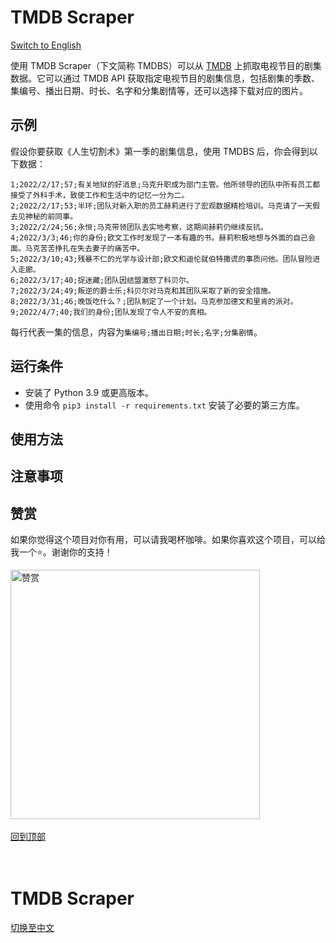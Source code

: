 # TMDB Scraper <a name="tmdb-scraper-zh"></a>
<a href="#tmdb-scraper-en">Switch to English</a>

使用 TMDB Scraper（下文简称 TMDBS）可以从 [TMDB](https://www.themoviedb.org/) 上抓取电视节目的剧集数据。它可以通过 TMDB API 获取指定电视节目的剧集信息，包括剧集的季数、集编号、播出日期、时长、名字和分集剧情等，还可以选择下载对应的图片。

## 示例
假设你要获取《人生切割术》第一季的剧集信息，使用 TMDBS 后，你会得到以下数据：
```
1;2022/2/17;57;有关地狱的好消息;马克升职成为部门主管。他所领导的团队中所有员工都接受了外科手术，致使工作和生活中的记忆一分为二。
2;2022/2/17;53;半环;团队对新入职的员工赫莉进行了宏观数据精检培训。马克请了一天假去见神秘的前同事。
3;2022/2/24;56;永恒;马克带领团队去实地考察，这期间赫莉仍继续反抗。
4;2022/3/3;46;你的身份;欧文工作时发现了一本有趣的书。赫莉积极地想与外面的自己会面。马克苦苦挣扎在失去妻子的痛苦中。
5;2022/3/10;43;残暴不仁的光学与设计部;欧文和迪伦就伯特撒谎的事质问他。团队冒险进入走廊。
6;2022/3/17;40;捉迷藏;团队因结盟激怒了科贝尔。
7;2022/3/24;49;叛逆的爵士乐;科贝尔对马克和其团队采取了新的安全措施。
8;2022/3/31;46;晚饭吃什么？;团队制定了一个计划。马克参加德文和里肯的派对。
9;2022/4/7;40;我们的身份;团队发现了令人不安的真相。
```
每行代表一集的信息，内容为`集编号;播出日期;时长;名字;分集剧情`。

## 运行条件
- 安装了 Python 3.9 或更高版本。
- 使用命令 `pip3 install -r requirements.txt` 安装了必要的第三方库。

## 使用方法

## 注意事项

## 赞赏
如果你觉得这个项目对你有用，可以请我喝杯咖啡。如果你喜欢这个项目，可以给我一个⭐️。谢谢你的支持！

<img width="399" alt="赞赏" src="https://github.com/user-attachments/assets/bdd2226b-6282-439d-be92-5311b6e9d29c">
<br><br>
<a href="#chromedriver-manager-zh">回到顶部</a>
<br>
<br>
<br>

# TMDB Scraper <a name="tmdb-scraper-en"></a>
<a href="#tmdb-scraper-zh">切换至中文</a>
